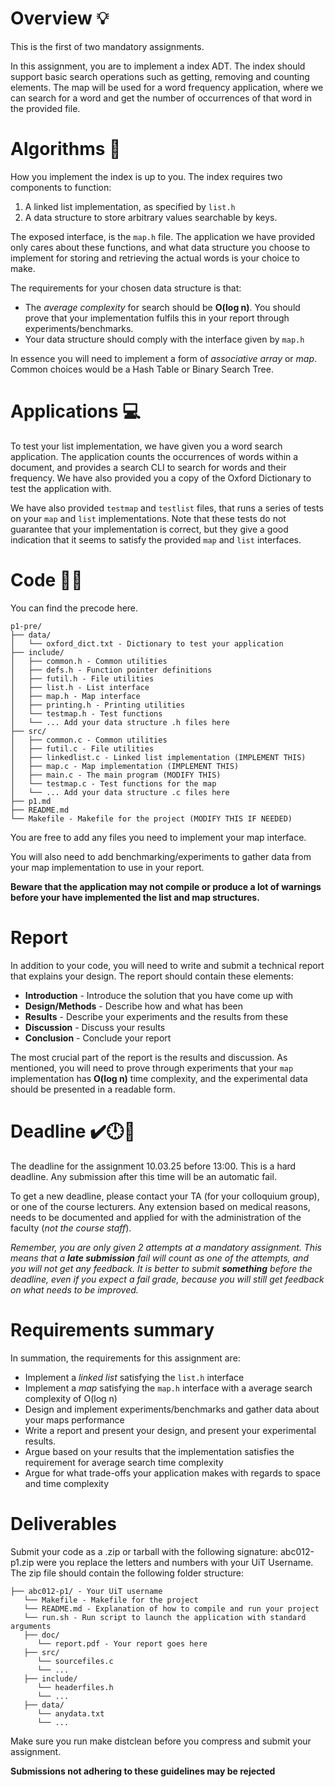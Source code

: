 # Overview 💡

This is the first of two mandatory assignments. 

In this assignment, you are to implement a index ADT. The index should support basic search operations such as getting, removing and counting elements. The map will be used for a word frequency application, where we can search for a word and get the number of occurrences of that word in the provided file.

# Algorithms 🧮

How you implement the index is up to you.
The index requires two components to function:
1. A linked list implementation, as specified by `list.h`
2. A data structure to store arbitrary values searchable by keys.

The exposed interface, is the `map.h` file. The application we have provided only cares about these functions, and what data structure you choose to implement for storing and retrieving the actual words is your choice to make.

The requirements for your chosen data structure is that:

- The *average complexity* for search should be **O(log n)**. You should prove that your implementation fulfils this in your report through experiments/benchmarks.
- Your data structure should comply with the interface given by `map.h`

In essence you will need to implement a form of *associative array* or *map*. Common choices would be a Hash Table or Binary Search Tree. 


# Applications 💻

To test your list implementation, we have given you a word search application.
The application counts the occurrences of words within a document, and provides a search CLI to search for words and their frequency. We have also provided you a copy of the Oxford Dictionary to test the application with.

We have also provided `testmap` and `testlist` files, that runs a series of tests on your `map` and `list` implementations. Note that these tests do not guarantee that your implementation is correct, but they give a good indication that it seems to satisfy the provided `map` and `list` interfaces.



# Code 👩‍💻

You can find the precode here.

```
p1-pre/
├── data/
│   └── oxford_dict.txt - Dictionary to test your application
├── include/
│   ├── common.h - Common utilities
│   ├── defs.h - Function pointer definitions
│   ├── futil.h - File utilities
│   ├── list.h - List interface
│   ├── map.h - Map interface
│   ├── printing.h - Printing utilities
│   └── testmap.h - Test functions
│   └── ... Add your data structure .h files here
├── src/
│   ├── common.c - Common utilities
│   ├── futil.c - File utilities
│   ├── linkedlist.c - Linked list implementation (IMPLEMENT THIS)
│   ├── map.c - Map implementation (IMPLEMENT THIS)
│   ├── main.c - The main program (MODIFY THIS)
│   └── testmap.c - Test functions for the map
│   └── ... Add your data structure .c files here 
├── p1.md 
├── README.md
└── Makefile - Makefile for the project (MODIFY THIS IF NEEDED)
```

You are free to add any files you need to implement your map interface.

You will also need to add benchmarking/experiments to gather data from your map implementation to use in your report.

**Beware that the application may not compile or produce a lot of warnings before your have implemented the list and map structures.**

# Report

In addition to your code, you will need to write and submit a technical report that explains your design. The report should contain these elements:

- **Introduction** - Introduce the solution that you have come up with
- **Design/Methods** - Describe how and what has been 
- **Results** - Describe your experiments and the results from these
- **Discussion** - Discuss your results
- **Conclusion** - Conclude your report

The most crucial part of the report is the results and discussion. As mentioned, you will need to prove through experiments that your `map` implementation has **O(log n)** time complexity, and the experimental data should be presented in a readable form.

# Deadline ✔️🕛🚩

The deadline for the assignment 10.03.25 before 13:00.
This is a hard deadline. Any submission after this time will be an automatic fail.

To get a new deadline, please contact your TA (for your colloquium group), or one of the course lecturers. Any extension based on medical reasons, needs to be documented and applied for with the administration of the faculty (*not the course staff*).

*Remember, you are only given 2 attempts at a mandatory assignment. This means that a **late submission** fail will count as one of the attempts, and you will not get any feedback. It is better to submit **something** before the deadline, even if you expect a fail grade, because you will still get feedback on what needs to be improved.*

# Requirements summary

In summation, the requirements for this assignment are:

- Implement a *linked list* satisfying the `list.h` interface
- Implement a *map* satisfying the `map.h` interface with a average search complexity of O(log n)
- Design and implement experiments/benchmarks and gather data about your maps performance
- Write a report and present your design, and present your experimental results.
- Argue based on your results that the implementation satisfies the requirement for average search time complexity
- Argue for what trade-offs your application makes with regards to space and time complexity

# Deliverables

Submit your code as a .zip or tarball with the following signature: abc012-p1.zip were you replace the letters and numbers with your UiT Username. The zip file should contain the following folder structure:

```
├── abc012-p1/ - Your UiT username
   └── Makefile - Makefile for the project
   └── README.md - Explanation of how to compile and run your project
   └── run.sh - Run script to launch the application with standard arguments
   ├── doc/
      └── report.pdf - Your report goes here
   ├── src/
      └── sourcefiles.c
      └── ...
   ├── include/
      └── headerfiles.h
      └── ...
   ├── data/
      └── anydata.txt
      └── ...
```

Make sure you run make distclean before you compress and submit your assignment.

**Submissions not adhering to these guidelines may be rejected**
